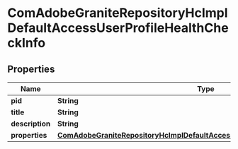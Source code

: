 

# ComAdobeGraniteRepositoryHcImplDefaultAccessUserProfileHealthCheckInfo

## Properties

Name | Type | Description | Notes
------------ | ------------- | ------------- | -------------
**pid** | **String** |  |  [optional]
**title** | **String** |  |  [optional]
**description** | **String** |  |  [optional]
**properties** | [**ComAdobeGraniteRepositoryHcImplDefaultAccessUserProfileHealthCheckProperties**](ComAdobeGraniteRepositoryHcImplDefaultAccessUserProfileHealthCheckProperties.md) |  |  [optional]



